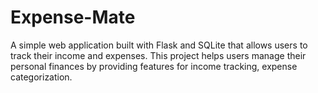 # Expense-Mate
A simple web application built with Flask and SQLite that allows users to track their income and expenses. This project helps users manage their personal finances by providing features for income tracking, expense categorization.
